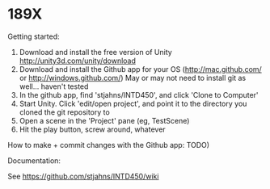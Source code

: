 189X
=======

Getting started:

1. Download and install the free version of Unity http://unity3d.com/unity/download
2. Download and install the Github app for your OS (http://mac.github.com/ or http://windows.github.com/) May or may not need to install git as well... haven't tested
3. In the github app, find 'stjahns/INTD450', and click 'Clone to Computer'
4. Start Unity. Click 'edit/open project', and point it to the directory you cloned the git repository to
5. Open a scene in the 'Project' pane (eg, TestScene)
6. Hit the play button, screw around, whatever

How to make + commit changes with the Github app: TODO)

Documentation:

See https://github.com/stjahns/INTD450/wiki

